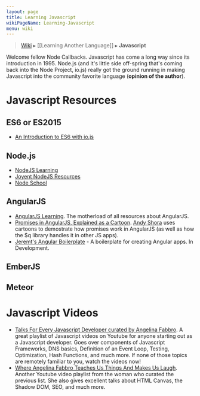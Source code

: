 ```yaml
---
layout: page
title: Learning Javascript
wikiPageName: Learning-Javascript
menu: wiki
---
```


> [Wiki](Home) ▸ [[Learning Another Language]] ▸ **Javascript**

Welcome fellow Node Callbacks. Javascript has come a long way since its introduction in 1995. Node.js (and it's little side off-spring that's coming back into the Node Project, io.js) really got the ground running in making Javascript into the community favorite language (**opinion of the author**). 

# Javascript Resources

## ES6 or ES2015
* [An Introduction to ES6 with io.js](https://github.com/tonypujals/demo-iojs-es6/blob/master/presentation.md)

## Node.js

* [NodeJS Learning](https://github.com/sergtitov/NodeJS-Learning)
* [Joyent NodeJS Resources](https://github.com/joyent/node/wiki/Resources)
* [Node School](http://nodeschool.io/)

## AngularJS

* [AngularJS Learning](https://github.com/jmcunningham/AngularJS-Learning). The motherload of all resources about AngularJS. 
* [Promises in AngularJS, Explained as a Cartoon](http://andyshora.com/promises-angularjs-explained-as-cartoon.html). [Andy Shora](https://twitter.com/andyshora) uses cartoons to demostrate how promises work in AngularJS (as well as how the $q library handles it in other JS apps).
* [Jeremt's Angular Boilerplate](https://github.com/jermspeaks/Angular-Boilerplate) - A boilerplate for creating Angular apps. In Development.

## EmberJS

## Meteor

# Javascript Videos

* [Talks For Every Javascript Developer curated by Angelina Fabbro](https://www.youtube.com/playlist?list=PLseEp7p6Ewia6RT5Ngz8yk-t-jAZvA-8N). A great playlist of Javascript videos on Youtube for anyone starting out as a Javascript developer. Goes over components of Javascript Frameworks, DNS basics, Definition of an Event Loop, Testing, Optimization, Hash Functions, and much more. If none of those topics are remotely familiar to you, watch the videos now!
* [Where Angelina Fabbro Teaches Us Things And Makes Us Laugh](https://www.youtube.com/playlist?list=PLseEp7p6EwiakjMZ_fXUs3F9xfcr979v5). Another Youtube video playlist from the woman who curated the previous list. She also gives excellent talks about HTML Canvas, the Shadow DOM, SEO, and much more.
